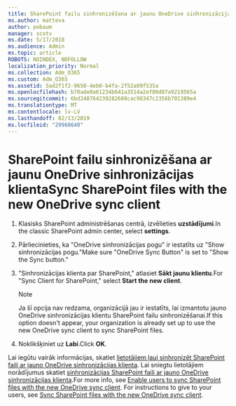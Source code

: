 ```yaml
---
title: SharePoint failu sinhronizēšana ar jaunu OneDrive sinhronizācijas klienta
ms.author: matteva
author: pebaum
manager: scotv
ms.date: 5/17/2018
ms.audience: Admin
ms.topic: article
ROBOTS: NOINDEX, NOFOLLOW
localization_priority: Normal
ms.collection: Adm_O365
ms.custom: Adm_O365
ms.assetid: 5ad2f1f2-9650-4eb0-b4fa-2f52a09f535a
ms.openlocfilehash: b70ade0a61234b641a3514a2ef80d07a9219565a
ms.sourcegitcommit: 6bd248764239282688cac98347c2356b701389e4
ms.translationtype: MT
ms.contentlocale: lv-LV
ms.lasthandoff: 02/13/2019
ms.locfileid: "29968640"
---
```

# <a name="sync-sharepoint-files-with-the-new-onedrive-sync-client"></a><span data-ttu-id="9623a-102">SharePoint failu sinhronizēšana ar jaunu OneDrive sinhronizācijas klienta</span><span class="sxs-lookup"><span data-stu-id="9623a-102">Sync SharePoint files with the new OneDrive sync client</span></span>

1. <span data-ttu-id="9623a-103">Klasisks SharePoint administrēšanas centrā, izvēlieties **uzstādījumi**.</span><span class="sxs-lookup"><span data-stu-id="9623a-103">In the classic SharePoint admin center, select **settings**.</span></span>
    
2. <span data-ttu-id="9623a-104">Pārliecinieties, ka "OneDrive sinhronizācijas pogu" ir iestatīts uz "Show sinhronizācijas pogu."</span><span class="sxs-lookup"><span data-stu-id="9623a-104">Make sure "OneDrive Sync Button" is set to "Show the Sync button."</span></span>
    
3. <span data-ttu-id="9623a-105">"Sinhronizācijas klienta par SharePoint," atlasiet **Sākt jaunu klientu**.</span><span class="sxs-lookup"><span data-stu-id="9623a-105">For "Sync Client for SharePoint," select **Start the new client**.</span></span>
    
    > [!NOTE]
    > <span data-ttu-id="9623a-106">Ja šī opcija nav redzama, organizācijā jau ir iestatīts, lai izmantotu jauno OneDrive sinhronizācijas klientu SharePoint failu sinhronizēšanai.</span><span class="sxs-lookup"><span data-stu-id="9623a-106">If this option doesn't appear, your organization is already set up to use the new OneDrive sync client to sync SharePoint files.</span></span> 
  
4. <span data-ttu-id="9623a-107">Noklikšķiniet uz **Labi**.</span><span class="sxs-lookup"><span data-stu-id="9623a-107">Click **OK**.</span></span>
    
<span data-ttu-id="9623a-p101">Lai iegūtu vairāk informācijas, skatiet [lietotājiem ļauj sinhronizēt SharePoint faili ar jauno OneDrive sinhronizācijas klienta](https://go.microsoft.com/fwlink/?linkid=866433). Lai sniegtu lietotājiem norādījumus skatiet [sinhronizācijas SharePoint faili ar jauno OneDrive sinhronizācijas klienta](https://go.microsoft.com/fwlink/?linkid=866427).</span><span class="sxs-lookup"><span data-stu-id="9623a-p101">For more info, see [Enable users to sync SharePoint files with the new OneDrive sync client](https://go.microsoft.com/fwlink/?linkid=866433). For instructions to give to your users, see [Sync SharePoint files with the new OneDrive sync client](https://go.microsoft.com/fwlink/?linkid=866427).</span></span>
  

